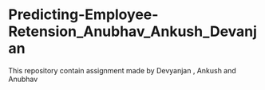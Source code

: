 # Predicting-Employee-Retension_Anubhav_Ankush_Devanjan
This repository contain assignment made by Devyanjan , Ankush and Anubhav
